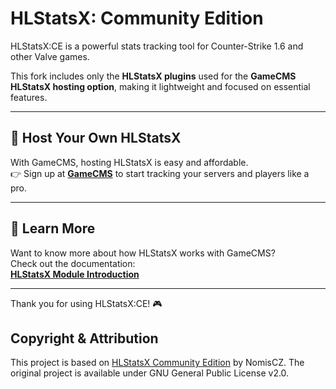 # HLStatsX: Community Edition

HLStatsX:CE is a powerful stats tracking tool for Counter-Strike 1.6 and other Valve games.

This fork includes only the **HLStatsX plugins** used for the **GameCMS HLStatsX hosting option**, making it lightweight and focused on essential features.

---

## 🚀 Host Your Own HLStatsX

With GameCMS, hosting HLStatsX is easy and affordable.  
👉 Sign up at **[GameCMS](https://gamecms.org)** to start tracking your servers and players like a pro.

---

## 📖 Learn More

Want to know more about how HLStatsX works with GameCMS?  
Check out the documentation:  
**[HLStatsX Module Introduction](https://docs.gamecms.org/modules/hlstats/introducing)**

---

Thank you for using HLStatsX:CE! 🎮  

## Copyright & Attribution

This project is based on [HLStatsX Community Edition](https://github.com/NomisCZ/hlstatsx-community-edition) by NomisCZ. The original project is available under GNU General Public License v2.0.